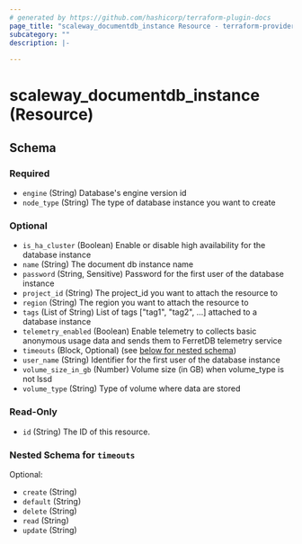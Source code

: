 ```yaml
---
# generated by https://github.com/hashicorp/terraform-plugin-docs
page_title: "scaleway_documentdb_instance Resource - terraform-provider-scaleway"
subcategory: ""
description: |-
  
---
```


# scaleway_documentdb_instance (Resource)





<!-- schema generated by tfplugindocs -->
## Schema

### Required

- `engine` (String) Database's engine version id
- `node_type` (String) The type of database instance you want to create

### Optional

- `is_ha_cluster` (Boolean) Enable or disable high availability for the database instance
- `name` (String) The document db instance name
- `password` (String, Sensitive) Password for the first user of the database instance
- `project_id` (String) The project_id you want to attach the resource to
- `region` (String) The region you want to attach the resource to
- `tags` (List of String) List of tags ["tag1", "tag2", ...] attached to a database instance
- `telemetry_enabled` (Boolean) Enable telemetry to collects basic anonymous usage data and sends them to FerretDB telemetry service
- `timeouts` (Block, Optional) (see [below for nested schema](#nestedblock--timeouts))
- `user_name` (String) Identifier for the first user of the database instance
- `volume_size_in_gb` (Number) Volume size (in GB) when volume_type is not lssd
- `volume_type` (String) Type of volume where data are stored

### Read-Only

- `id` (String) The ID of this resource.

<a id="nestedblock--timeouts"></a>
### Nested Schema for `timeouts`

Optional:

- `create` (String)
- `default` (String)
- `delete` (String)
- `read` (String)
- `update` (String)
